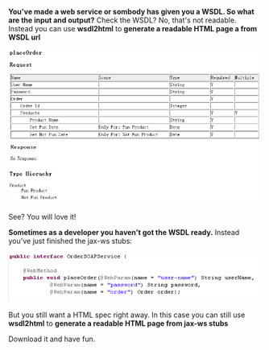 __You've made a web service or sombody has given you a WSDL. So what are the input and output?__ Check the WSDL? No, that's not readable. Instead you can use __wsdl2html__ to __generate a readable HTML page a from WSDL url__ 

![Alt html-table](/wsdl2html/doc/image/generated-place-order.png?raw=true)

See? You will love it!

__Sometimes as a developer you haven't got the WSDL ready.__ Instead you've just finished the jax-ws stubs:

![Alt service](/wsdl2html/doc/image/stub-order-soap-service.png?raw=true)

But you still want a HTML spec right away. In this case you can still use __wsdl2html__ to __generate a readable HTML page from jax-ws stubs__

Download it and have fun.

